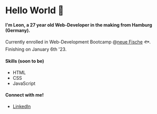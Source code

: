 # Hello World 👋

#### I'm Leon, a 27 year old Web-Developer in the making from Hamburg (Germany).  

Currently enrolled in Web-Development Bootcamp @[neue Fische](https://www.neuefische.de/en) 🐟.  
Finishing on January 6th '23. 
  
  
#### Skills (soon to be)
- HTML
- CSS
- JavaScript

#### Connect with me!
- [LinkedIn](https://de.linkedin.com/in/leon-stechmann)
